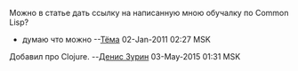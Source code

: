 Можно в статье дать ссылку на написанную мною обучалку по Common Lisp?

  - думаю что можно --[Тёма](User:JB "wikilink") 02-Jan-2011 02:27 MSK

Добавил про Clojure. --[Денис Зурин](User:Den_Zurin "wikilink")
03-May-2015 01:31 MSK